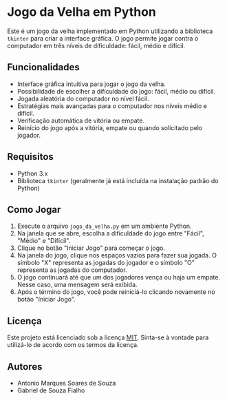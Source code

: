 # Jogo da Velha em Python

Este é um jogo da velha implementado em Python utilizando a biblioteca `tkinter` para criar a interface gráfica. O jogo permite jogar contra o computador em três níveis de dificuldade: fácil, médio e difícil.

## Funcionalidades

- Interface gráfica intuitiva para jogar o jogo da velha.
- Possibilidade de escolher a dificuldade do jogo: fácil, médio ou difícil.
- Jogada aleatória do computador no nível fácil.
- Estratégias mais avançadas para o computador nos níveis médio e difícil.
- Verificação automática de vitória ou empate.
- Reinício do jogo após a vitória, empate ou quando solicitado pelo jogador.

## Requisitos

- Python 3.x
- Biblioteca `tkinter` (geralmente já está incluída na instalação padrão do Python)

## Como Jogar

1. Execute o arquivo `jogo_da_velha.py` em um ambiente Python.
2. Na janela que se abre, escolha a dificuldade do jogo entre "Fácil", "Médio" e "Difícil".
3. Clique no botão "Iniciar Jogo" para começar o jogo.
4. Na janela do jogo, clique nos espaços vazios para fazer sua jogada. O símbolo "X" representa as jogadas do jogador e o símbolo "O" representa as jogadas do computador.
5. O jogo continuará até que um dos jogadores vença ou haja um empate. Nesse caso, uma mensagem será exibida.
6. Após o término do jogo, você pode reiniciá-lo clicando novamente no botão "Iniciar Jogo".

## Licença

Este projeto está licenciado sob a licença [MIT](https://opensource.org/licenses/MIT). Sinta-se à vontade para utilizá-lo de acordo com os termos da licença.

## Autores
- Antonio Marques Soares de Souza
- Gabriel de Souza Fialho
